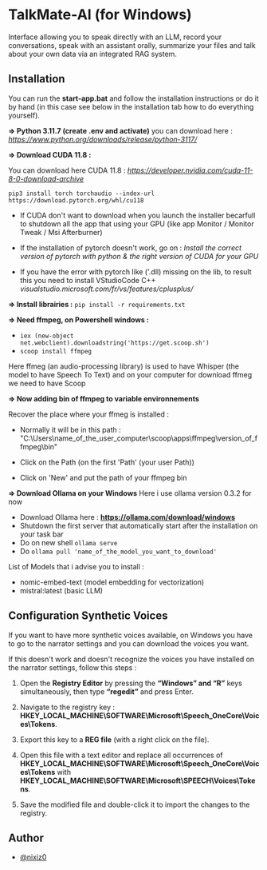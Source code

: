 # TalkMate-AI (for Windows)

Interface allowing you to speak directly with an LLM, record your conversations, speak with an assistant orally, summarize your files and talk about your own data via an integrated RAG system.


## Installation
You can run the **start-app.bat** and follow the installation instructions or do it by hand (in this case see below in the installation tab how to do everything yourself).

**=> Python 3.11.7 (create .env and activate)** you can download here : *https://www.python.org/downloads/release/python-3117/*

**=> Download CUDA 11.8 :**

You can download here CUDA 11.8 : *https://developer.nvidia.com/cuda-11-8-0-download-archive*

```pip3 install torch torchaudio --index-url https://download.pytorch.org/whl/cu118```
- If CUDA don't want to download when you launch the installer becarfull to shutdown all the app that using your GPU (like app Monitor / Monitor Tweak / Msi Afterburner)

- If the installation of pytorch doesn't work, go on : *Install the correct version of pytorch with python & the right version of CUDA for your GPU*

- If you have the error with pytorch like ('.dll) missing on the lib, to result this you need to install VStudioCode C++ *visualstudio.microsoft.com/fr/vs/features/cplusplus/*

**=> Install librairies :**
```pip install -r requirements.txt```

**=> Need ffmpeg, on Powershell windows :**
- ```iex (new-object net.webclient).downloadstring('https://get.scoop.sh')```
- ```scoop install ffmpeg```

Here ffmeg (an audio-processing library) is used to have Whisper 
(the model to have Speech To Text) and on your computer for download ffmeg we need to have Scoop


**=> Now adding bin of ffmpeg to variable environnements**

Recover the place where your ffmeg is installed :
- Normally it will be in this path : 
    "C:\Users\name_of_the_user_computer\scoop\apps\ffmpeg\version_of_ffmpeg\bin\"

- Click on the Path (on the first 'Path' (your user Path))

- Click on 'New' and put the path of your ffmpeg bin


**=> Download Ollama on your Windows**
Here i use ollama version 0.3.2 for now

- Download Ollama here : **https://ollama.com/download/windows**
- Shutdown the first server that automatically start after the installation on your task bar
- Do on new shell ```ollama serve```
- Do ```ollama pull 'name_of_the_model_you_want_to_download'```

List of Models that i advise you to install : 
- nomic-embed-text (model embedding for vectorization)
- mistral:latest (basic LLM)


## Configuration Synthetic Voices

If you want to have more synthetic voices available, on Windows you have to go to the narrator settings and you can download the voices you want.

If this doesn't work and doesn't recognize the voices you have installed on the narrator settings, follow this steps :
1. Open the **Registry Editor** by pressing the **“Windows” and “R”** keys simultaneously, then type **“regedit”** and press Enter.

2. Navigate to the registry key : **HKEY_LOCAL_MACHINE\SOFTWARE\Microsoft\Speech_OneCore\Voices\Tokens**.

3. Export this key to a **REG file** (with a right click on the file).

4. Open this file with a text editor and replace all occurrences of **HKEY_LOCAL_MACHINE\SOFTWARE\Microsoft\Speech_OneCore\Voices\Tokens** 
with **HKEY_LOCAL_MACHINE\SOFTWARE\Microsoft\SPEECH\Voices\Tokens**.

5. Save the modified file and double-click it to import the changes to the registry.


## Author

- [@nixiz0](https://github.com/nixiz0)
